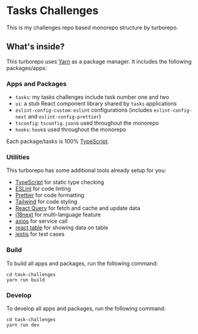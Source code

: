 # Tasks Challenges

This is my challenges repo based monorepo structure by turborepo.

## What's inside?

This turborepo uses [Yarn](https://classic.yarnpkg.com/) as a package manager. It includes the following packages/apps:

### Apps and Packages

- `tasks`: my tasks challenges include task number one and two
- `ui`: a stub React component library shared by `tasks` applications
- `eslint-config-custom`: `eslint` configurations (includes `eslint-config-next` and `eslint-config-prettier`)
- `tsconfig`: `tsconfig.json`s used throughout the monorepo
- `hooks`: `hook`s used throughout the monorepo

Each package/tasks is 100% [TypeScript](https://www.typescriptlang.org/).

### Utilities

This turborepo has some additional tools already setup for you:

- [TypeScript](https://www.typescriptlang.org/) for static type checking
- [ESLint](https://eslint.org/) for code linting
- [Prettier](https://prettier.io) for code formatting
- [Tailwind](https://tailwindcss.com/) for code styling
- [React Query](https://react-query-v3.tanstack.com/) for fetch and cache and update data
- [i18next](https://www.i18next.com/) for multi-language feature
- [axios](https://axios-http.com/) for service call
- [react table](https://react-table-v7.tanstack.com/) for showing data on table
- [jestjs](https://jestjs.io/) for test cases

### Build

To build all apps and packages, run the following command:

```
cd task-challenges
yarn run build
```

### Develop

To develop all apps and packages, run the following command:

```
cd task-challenges
yarn run dev
```
